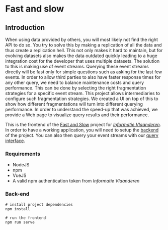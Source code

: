 # Fast and slow

## Introduction

When using data provided by others, you will most likely not find the right API to do so. You try to solve this by making a replication of all the data and thus create a replication hell. This not only makes it hard to maintain, but for evolving datasets also makes the data outdated quickly leading to a huge integration cost for the developer that uses multiple datasets.
The solution to this is making use of event streams. Querying these event streams directly will be fast only for simple questions such as asking for the last few events. In order to allow third parties to also have faster response times for any other query, we need to balance maintenance costs and query performance. This can be done by selecting the right fragmentation strategies for a specific event stream.
This project allows intermediaries to configure such fragmentation strategies. We created a UI on top of this to show how different fragmentations will turn into different querying performance. In order to understand the speed-up that was achieved, we provide a Web page to visualize query results and their performance.

This is the frontend of the [Fast and Slow](https://github.com/oSoc20/fast-and-slow) project for [_Informatie Vlaanderen_](https://overheid.vlaanderen.be/informatie-vlaanderen). In order to have a working application, you will need to setup the [backend](https://github.com/hdelva/tree_index) of the project. You can also then query your event streams with our [query interface](https://github.com/oSoc20/fast-and-slow-query).

### Requirements
* NodeJS
* npm
* VueJS
* A valid npm authentication token from _Informatie Vlaanderen_

### Back-end
```
# install project dependencies
npm install

# run the frontend
npm run serve
```